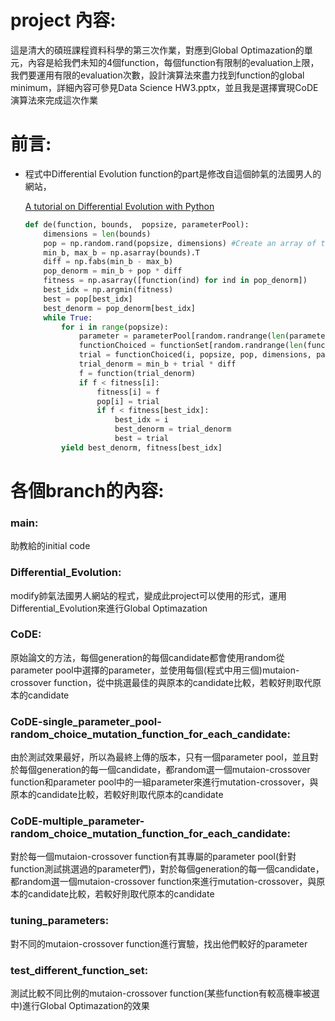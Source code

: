 # project 內容:
這是清大的碩班課程資料科學的第三次作業，對應到Global Optimazation的單元，內容是給我們未知的4個function，每個function有限制的evaluation上限，我們要運用有限的evaluation次數，設計演算法來盡力找到function的global minimum，詳細內容可參見Data Science HW3.pptx，並且我是選擇實現CoDE演算法來完成這次作業


# 前言:
- 程式中Differential Evolution function的part是修改自這個帥氣的法國男人的網站，
    
    [A tutorial on Differential Evolution with Python](https://pablormier.github.io/2017/09/05/a-tutorial-on-differential-evolution-with-python/)

    ```python
    def de(function, bounds,  popsize, parameterPool):
        dimensions = len(bounds)
        pop = np.random.rand(popsize, dimensions) #Create an array of the given shape and populate it with random samples from a uniform distribution over [0, 1)
        min_b, max_b = np.asarray(bounds).T
        diff = np.fabs(min_b - max_b)
        pop_denorm = min_b + pop * diff
        fitness = np.asarray([function(ind) for ind in pop_denorm])
        best_idx = np.argmin(fitness)
        best = pop[best_idx]
        best_denorm = pop_denorm[best_idx]
        while True:
            for i in range(popsize):
                parameter = parameterPool[random.randrange(len(parameterPool))]
                functionChoiced = functionSet[random.randrange(len(functionSet))]
                trial = functionChoiced(i, popsize, pop, dimensions, parameter[0], parameter[1], best)
                trial_denorm = min_b + trial * diff
                f = function(trial_denorm)
                if f < fitness[i]:
                    fitness[i] = f
                    pop[i] = trial
                    if f < fitness[best_idx]:
                        best_idx = i
                        best_denorm = trial_denorm  
                        best = trial 
            yield best_denorm, fitness[best_idx]
    ```

# 各個branch的內容:
### main: 
助教給的initial code
### Differential_Evolution:
modify帥氣法國男人網站的程式，變成此project可以使用的形式，運用Differential_Evolution來進行Global Optimazation
### CoDE: 
原始論文的方法，每個generation的每個candidate都會使用random從parameter pool中選擇的parameter，並使用每個(程式中用三個)mutaion-crossover function，從中挑選最佳的與原本的candidate比較，若較好則取代原本的candidate
### CoDE-single_parameter_pool-random_choice_mutation_function_for_each_candidate:
由於測試效果最好，所以為最終上傳的版本，只有一個parameter pool，並且對於每個generation的每一個candidate，都random選一個mutaion-crossover function和parameter pool中的一組parameter來進行mutation-crossover，與原本的candidate比較，若較好則取代原本的candidate
### CoDE-multiple_parameter-random_choice_mutation_function_for_each_candidate:
對於每一個mutaion-crossover function有其專屬的parameter pool(針對function測試挑選過的parameter們)，對於每個generation的每一個candidate，都random選一個mutaion-crossover function來進行mutation-crossover，與原本的candidate比較，若較好則取代原本的candidate
### tuning_parameters:
對不同的mutaion-crossover function進行實驗，找出他們較好的parameter
### test_different_function_set:
測試比較不同比例的mutaion-crossover function(某些function有較高機率被選中)進行Global Optimazation的效果
